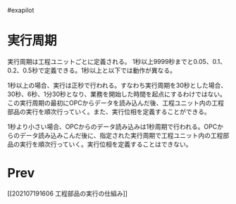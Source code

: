 #exapilot 
# 実行周期
実行周期は工程ユニットごとに定義される。
1秒以上9999秒までと0.05、0.1、0.2、0.5秒で定義できる。1秒以上と以下では動作が異なる。

1秒以上の場合、実行は正秒で行われる。すなわち実行周期を30秒とした場合、30秒、6秒、1分30秒となり、業務を開始した時間を起点にするわけではない。この実行周期の最初にOPCからデータを読み込んだ後、工程ユニット内の工程部品の実行を順次行っていく。また、実行位相を定義することができる。

1秒より小さい場合、OPCからのデータ読み込みは1秒周期で行われる。OPCからのデータ読み込みこんだ後に、指定された実行周期で工程ユニット内の工程部品の実行を順次行っていく。実行位相を定義することはできない。

# Prev
[[202107191606 工程部品の実行の仕組み]]
